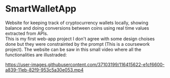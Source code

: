 


# SmartWalletApp
Website for keeping track of cryptocurrency wallets locally, showing balance and doing conversions between coins using real time values extracted from APIs.  
This is my first web-app project I don't agree with some design choises done but they were constrainted by the prompt (This is a coursework project). 
The website can be saw in this small video where all the functionalities are illustraded:


https://user-images.githubusercontent.com/37103199/116415622-e1cf6600-a839-11eb-82f9-953c5a30e053.mp4
